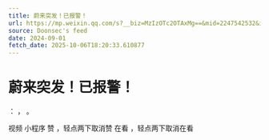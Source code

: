 ```yaml
---
title: 蔚来突发！已报警！
url: https://mp.weixin.qq.com/s?__biz=MzIzOTc2OTAxMg==&mid=2247542532&idx=1&sn=dde07d8001e68704fd01487f872998af
source: Doonsec's feed
date: 2024-09-01
fetch_date: 2025-10-06T18:20:33.610877
---
```


# 蔚来突发！已报警！

：
，
。

视频
小程序
赞
，轻点两下取消赞
在看
，轻点两下取消在看